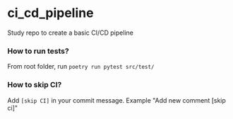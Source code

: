 # ci_cd_pipeline
Study repo to create a basic CI/CD pipeline

### How to run tests?
From root folder, run ```poetry run pytest src/test/```

### How to skip CI?
Add  ```[skip CI]``` in your commit message. Example "Add new comment [skip ci]"
